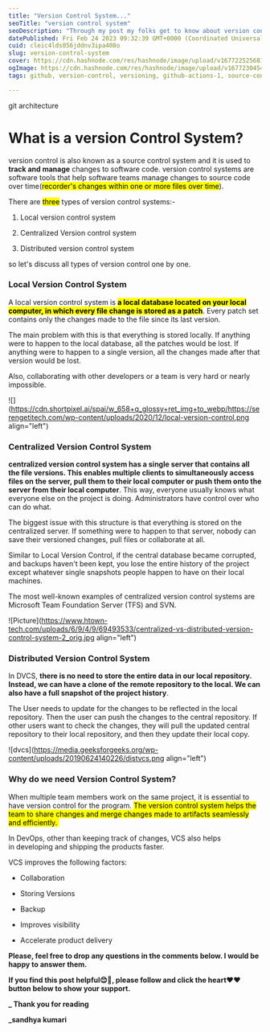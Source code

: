 ```yaml
---
title: "Version Control System..."
seoTitle: "version control system"
seoDescription: "Through my post my folks get to know about version control system in depth manner. Types of versioning of source code."
datePublished: Fri Feb 24 2023 09:32:39 GMT+0000 (Coordinated Universal Time)
cuid: cleic4lds056jddnv3ipa408o
slug: version-control-system
cover: https://cdn.hashnode.com/res/hashnode/image/upload/v1677225256819/49d04657-d72d-415b-a619-7b932085c286.webp
ogImage: https://cdn.hashnode.com/res/hashnode/image/upload/v1677230454028/8664b27b-1580-4c0d-b5af-48e46bda209e.webp
tags: github, version-control, versioning, github-actions-1, source-control

---
```


git architecture

# What is a version Control System?

version control is also known as a source control system and it is used to **track and manage** changes to software code. version control systems are software tools that help software teams manage changes to source code over time(<mark>recorder's changes within one or more files over time</mark>).

There are <mark>three</mark> types of version control systems:-

1. Local version control system
    
2. Centralized Version control system
    
3. Distributed version control system
    

so let's discuss all types of version control one by one.

### **Local Version Control System**

A local version control system is **<mark>a local database located on your local computer, in which every file change is stored as a patch</mark>**. Every patch set contains only the changes made to the file since its last version.

The main problem with this is that everything is stored locally. If anything were to happen to the local database, all the patches would be lost. If anything were to happen to a single version, all the changes made after that version would be lost.

Also, collaborating with other developers or a team is very hard or nearly impossible.

![](https://cdn.shortpixel.ai/spai/w_658+q_glossy+ret_img+to_webp/https://serengetitech.com/wp-content/uploads/2020/12/local-version-control.png align="left")

### **Centralized Version Control System**

**centralized version control system has a single server that contains all the file versions. This enables multiple clients to simultaneously access files on the server, pull them to their local computer or push them onto the server from their local computer**. This way, everyone usually knows what everyone else on the project is doing. Administrators have control over who can do what.

The biggest issue with this structure is that everything is stored on the centralized server. If something were to happen to that server, nobody can save their versioned changes, pull files or collaborate at all.

Similar to Local Version Control, if the central database became corrupted, and backups haven't been kept, you lose the entire history of the project except whatever single snapshots people happen to have on their local machines.

The most well-known examples of centralized version control systems are Microsoft Team Foundation Server (TFS) and SVN.

![Picture](https://www.htown-tech.com/uploads/6/9/4/9/69493533/centralized-vs-distributed-version-control-system-2_orig.jpg align="left")

### **Distributed Version Control System**

In DVCS, **there is no need to store the entire data in our local repository. Instead, we can have a clone of the remote repository to the local. We can also have a full snapshot of the project history**.

The User needs to update for the changes to be reflected in the local repository. Then the user can push the changes to the central repository. If other users want to check the changes, they will pull the updated central repository to their local repository, and then they update their local copy.

![dvcs](https://media.geeksforgeeks.org/wp-content/uploads/20190624140226/distvcs.png align="left")

### **Why do we need Version Control System?**

When multiple team members work on the same project, it is essential to have version control for the program. <mark>The version control system helps&nbsp;the team to share changes and merge changes made to&nbsp;artifacts&nbsp;seamlessly and efficiently.&nbsp;</mark> 

In DevOps, other than keeping track of changes, VCS also helps in developing and shipping the products faster.

VCS improves the following factors:

* Collaboration
    
* Storing Versions
    
* Backup
    
* Improves visibility
    
* Accelerate product delivery
    

**Please, feel free to drop any questions in the comments below. I would be happy to answer them.**

**If you find this post helpful😊🙂, please follow and click the heart❤❤ button below to show your support.**

**\_ Thank you for reading**

**\_sandhya kumari**